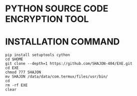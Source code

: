 # PYTHON SOURCE CODE ENCRYPTION TOOL
# INSTALLATION COMMAND 
```
pip install setuptools cython 
cd $HOME
git clone --depth=1 https://github.com/SHAJON-404/EXE.git
cd EXE
chmod 777 SHAJON
mv SHAJON /data/data/com.termux/files/usr/bin/
cd
rm -rf EXE
clear
```
